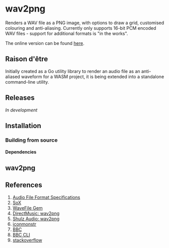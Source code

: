 # wav2png

Renders a WAV file as a PNG image, with options to draw a grid, customised colouring and anti-aliasing. Currently only 
supports 16-bit PCM encoded WAV files - support for additional formats is "in the works".

The online version can be found [here](https://transcriptaze.github.io/W2P.html).

## Raison d'être

Initially created as a Go utility library to render an audio file as an anti-aliased waveform for a WASM project, 
it is being extended into a standalone command-line utility.

## Releases

*In development*

## Installation

### Building from source

#### Dependencies

## wav2png

## References

1. [Audio File Format Specifications](http://www-mmsp.ece.mcgill.ca/Documents/AudioFormats/WAVE/WAVE.html)
2. [SoX](http://sox.sourceforge.net)
3. [WaveFile Gem](https://wavefilegem.com/how_wave_files_work.html)
4. [DirectMusic: wav2png](https://directmusic.me/wav2png)
5. [Shulz Audio: wav2png](https://schulz.audio/products/wav2png)
6. [iconmonstr](https://iconmonstr.com/sound-wave-2-png)
7. [BBC](https://github.com/bbc/audiowaveform)
8. [BBC CLI](https://github.com/marc7806/bbc-audiowaveform-cli-wrapper)
9. [stackoverflow](https://stackoverflow.com/questions/4468157/how-can-i-create-a-waveform-image-of-an-mp3-in-linux)

